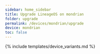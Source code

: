 ```yaml
---
sidebar: home_sidebar
title: Upgrade LineageOS on mondrian
folder: upgrade
permalink: /devices/mondrian/upgrade
device: mondrian
toc: false
---
```

{% include templates/device_variants.md %}
